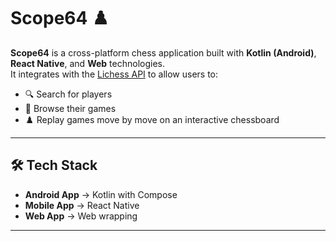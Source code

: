 # Scope64 ♟️

**Scope64** is a cross-platform chess application built with **Kotlin (Android)**, **React Native**, and **Web** technologies.  
It integrates with the [Lichess API](https://lichess.org/api) to allow users to:

- 🔍 Search for players  
- 📜 Browse their games  
- ♟️ Replay games move by move on an interactive chessboard  

---

## 🛠️ Tech Stack
- **Android App** → Kotlin with Compose  
- **Mobile App** → React Native  
- **Web App** → Web wrapping
---
